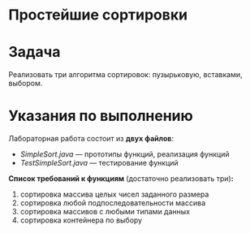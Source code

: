 # Простейшие сортировки

# Задача

Реализовать три алгоритма сортировок: пузырьковую, вставками, выбором.

# **Указания по выполнению**

Лабораторная работа состоит из **двух файлов**:

- *SimpleSort.java* — прототипы функций, реализация функций
- *TestSimpleSort.java* — тестирование функций

**Список требований к функциям** (достаточно реализовать три)**:**

1. сортировка массива целых чисел заданного размера
2. сортировка любой подпоследовательности массива
3. сортировка массивов с любыми типами данных
4. сортировка контейнера по выбору
